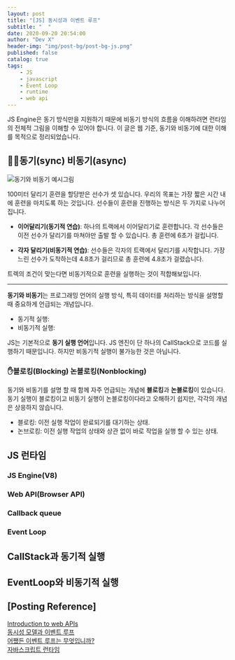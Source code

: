 ```yaml
---
layout: post
title: "[JS] 동시성과 이벤트 루프"
subtitle: "  "
date: 2020-09-20 20:54:00
author: "Dev X"
header-img: "img/post-bg/post-bg-js.png"
published: false
catalog: true
tags:
    - JS
    - javascript
    - Event Loop
    - runtime
    - web api
---
```


JS Engine은 동기 방식만을 지원하기 때문에 비동기 방식의 흐름을 이해하려면 런타임의 전체적 그림을 이해할 수 있어야 합니다. 이 글은 웹 기준, 동기와 비동기에 대한 이해를 목적으로 정리되었습니다.

## 🏃‍♀️동기(sync) 비동기(async)

![동기와 비동기 예시그림](https://i.ibb.co/kyyspHH/1-1.gif)

100미터 달리기 훈련을 할당받은 선수가 셋 있습니다. 우리의 목표는 가장 짧은 시간 내에 훈련을 마치도록 하는 것입니다. 선수들이 훈련을 진행하는 방식은 두 가지로 나누어 집니다.

-   **이어달리기(동기적 연습)**: 하나의 트랙에서 이어달리기로 훈련합니다. 각 선수들은 이전 선수가 달리기를 마쳐야만 출발 할 수 있습니다. 총 훈련에 6초가 걸립니다.

-   **각자 달리기(비동기적 연습)**: 선수들은 각자의 트랙에서 달리기를 시작합니다. 가장 느린 선수가 도착하는데 4.8초가 걸리므로 총 훈련에 4.8초가 걸렸습니다.

트렉의 조건이 맞는다면 비동기적으로 훈련을 실행하는 것이 적합해보입니다.

---

**동기와 비동기**는 프로그래밍 언어의 실행 방식, 특히 데이터를 처리하는 방식을 설명할 때 중요하게 언급되는 개념입니다.

-   동기적 실행:
-   비동기적 실행:

JS는 기본적으로 **동기 실행 언어**입니다. JS 엔진이 단 하나의 CallStack으로 코드를 실행하기 때문입니다. 하지만 비동기적 실행이 불가능한 것은 아닙니다.

### ✋블로킹(Blocking) 논블로킹(Nonblocking)

동기와 비동기를 설명 할 때 함께 자주 언급되는 개념에 **블로킹**과 **논블로킹**이 있습니다. 동기 실행이 블로킹이고 비동기 실행이 논블로킹이다라고 오해하기 쉽지만, 각각의 개념은 상응하지 않습니다.

-   블로킹: 이전 실행 작업이 완료되기를 대기하는 상태.
-   논브로킹: 이전 실행 작업의 상태와 상관 없이 바로 작업을 실행 할 수 있는 상태.

## JS 런타임

### JS Engine(V8)

### Web API(Browser API)

### Callback queue

### Event Loop

## CallStack과 동기적 실행

## EventLoop와 비동기적 실행

## [Posting Reference]

[Introduction to web APIs](https://developer.mozilla.org/en-US/docs/Learn/JavaScript/Client-side_web_APIs/Introduction)  
[동시성 모델과 이벤트 루프](https://developer.mozilla.org/ko/docs/Web/JavaScript/EventLoop)  
[어쨌든 이벤트 루프는 무엇입니까? ](https://www.youtube.com/watch?v=8aGhZQkoFbQ&ab_channel=JSConf)  
[자바스크립트 런타임](https://beomy.github.io/tech/javascript/javascript-runtime/)
